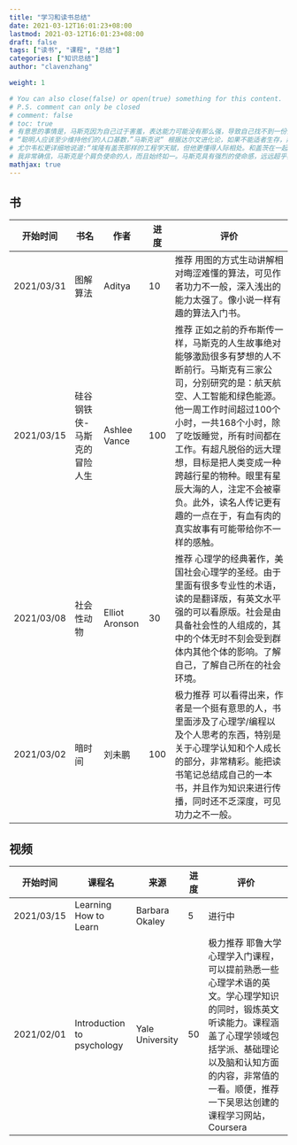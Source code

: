 ```yaml
---
title: "学习和读书总结"
date: 2021-03-12T16:01:23+08:00
lastmod: 2021-03-12T16:01:23+08:00
draft: false
tags: ["读书", "课程", "总结"]
categories: ["知识总结"]
author: "clavenzhang"

weight: 1

# You can also close(false) or open(true) something for this content.
# P.S. comment can only be closed
# comment: false
# toc: true
# 有意思的事情是，马斯克因为自己过于害羞，表达能力可能没有那么强，导致自己找不到一份体面的工作。于是，他自己创业了。
# “聪明人应该至少维持他们的人口基数，”马斯克说“ 根据达尔文进化论，如果不能适者生存，那么很明显，这不是一件好事。至少聪明人和蠢人的数量应该达到平衡。但如果每一代聪明人生的孩子越来越少，那可能也不是好事。我的意思是，欧洲、日本、俄罗斯和中国都将面临人口问题。真实情况是，富裕人群、受教育水平较高的人群和无宗教信仰的人群普遍显示出较低的生育率。我并不是说只有聪明的人才应该生孩子，我的意思是说，聪明的人也应该生孩子，他们至少应该维持人口更新率。事实是，我注意到很多真正聪明的女性只生了一个孩子，甚至没有孩子，这让人觉得:‘哎呀，这可不太好。’”
# 尤尔韦松更详细地说道:“埃隆有盖茨那样的工程学天赋，但他更懂得人际相处。和盖茨在一起时，你没法进入他的圈子。埃隆更有人格魅力。他有一点和乔布斯很像，那就是他们都无法忍受傻瓜。但跟乔布斯在一起像在坐过山车似的，他喜欢你的时候，你就是天才;他不喜欢你了，你就是蠢材。我觉得埃隆也有点这样。”
# 我非常确信，马斯克是个肩负使命的人，而且始终如一。马斯克具有强烈的使命感，远远超乎我们多数人所能承受的。在外人看来，他总是野心勃勃，似乎是扩张上了瘾，才对外公布超级高铁、太空网络等新计划。但我更加确信，马斯克是有情有义之人，他以一种史诗般的方式呈现喜怒哀乐，他感受最深刻的是自己改变人类命运的使命，因而难以意识到他人的强烈情绪，以致他富有人情味的一面被掩盖，令他显得冷酷无情，没有顾及个体的想法和需求。而很可能正是这种人，才能将太空网络的奇思妙想变成现实。
mathjax: true
---
```

## 书
| 开始时间 | 书名 | 作者 | 进度 | 评价 |
| ------ | ------ | ------- |------- | ------ |
|2021/03/31|图解算法|Aditya|10|推荐  用图的方式生动讲解相对晦涩难懂的算法，可见作者功力不一般，深入浅出的能力太强了。像小说一样有趣的算法入门书。|
|2021/03/15|硅谷钢铁侠-马斯克的冒险人生|Ashlee Vance|100|推荐 正如之前的乔布斯传一样，马斯克的人生故事绝对能够激励很多有梦想的人不断前行。马斯克有三家公司，分别研究的是：航天航空、人工智能和绿色能源。他一周工作时间超过100个小时，一共168个小时，除了吃饭睡觉，所有时间都在工作。有超凡脱俗的远大理想，目标是把人类变成一种跨越行星的物种。眼里有星辰大海的人，注定不会被辜负。此外，读名人传记更有趣的一点在于，有血有肉的真实故事有可能带给你不一样的感触。|
|2021/03/08|社会性动物|Elliot Aronson|30|推荐  心理学的经典著作，美国社会心理学的圣经。由于里面有很多专业性的术语，读的是翻译版，有英文水平强的可以看原版。社会是由具备社会性的人组成的，其中的个体无时不刻会受到群体内其他个体的影响。了解自己，了解自己所在的社会环境。|
|2021/03/02|暗时间|刘未鹏|100|极力推荐  可以看得出来，作者是一个挺有意思的人，书里面涉及了心理学/编程以及个人思考的东西，特别是关于心理学认知和个人成长的部分，非常精彩。能把读书笔记总结成自己的一本书，并且作为知识来进行传播，同时还不乏深度，可见功力之不一般。|


## 视频
| 开始时间 | 课程名 | 来源 | 进度 | 评价 |
| ------ | ------ | ------- |------- | ------ |
|2021/03/15|Learning How to Learn|Barbara Okaley|5|进行中|
|2021/02/01|Introduction to psychology|Yale University|50|极力推荐  耶鲁大学心理学入门课程，可以提前熟悉一些心理学术语的英文。学心理学知识的同时，锻炼英文听读能力。课程涵盖了心理学领域包括学派、基础理论以及脑和认知方面的内容，非常值的一看。顺便，推荐一下吴恩达创建的课程学习网站，Coursera|